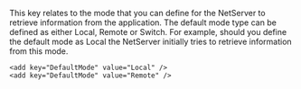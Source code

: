 <properties date="2016-05-10"
SortOrder="128"
/>

This key relates to the mode that you can define for the NetServer to retrieve information from the application. The default mode type can be defined as either Local, Remote or Switch. For example, should you define the default mode as Local the NetServer initially tries to retrieve information from this mode. 

```
<add key="DefaultMode" value="Local" />
<add key="DefaultMode" value="Remote" />
```

 

